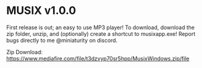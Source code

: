 # MUSIX v1.0.0

First release is out; an easy to use MP3 player! To download, download the zip folder, unzip, and (optionally) create a shortcut to musixapp.exe!
Report bugs directly to me @miniaturity on discord.

Zip Download: https://www.mediafire.com/file/t3dzvyp70sr5hpp/MusixWindows.zip/file

